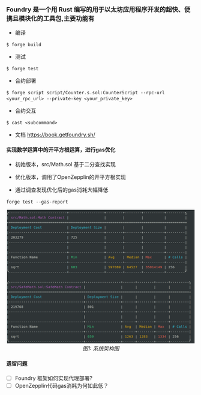 ### Foundry 是一个用 Rust 编写的用于以太坊应用程序开发的超快、便携且模块化的工具包,主要功能有

* 编译
```shell
$ forge build
```
* 测试
```shell
$ forge test
```
* 合约部署
```shell
$ forge script script/Counter.s.sol:CounterScript --rpc-url <your_rpc_url> --private-key <your_private_key>
```
* 合约交互
```shell
$ cast <subcommand>
```
* 文档 https://book.getfoundry.sh/

#### 实现数学运算中的开平方根运算，进行gas优化

* 初始版本，src/Math.sol 基于二分查找实现

* 优化版本，调用了OpenZepplin的开平方根实现

* 通过调查发现优化后的gas消耗大幅降低

```shell
forge test --gas-report
```
<div align="center">
  <img src="gas_report.png" alt="系统架构图" width="500" />
  <br>
  <em>图1: 系统架构图</em>
</div>

#### 遗留问题
- [ ] Foundry 框架如何实现代理部署?
- [ ] OpenZepplin代码gas消耗为何如此低？
